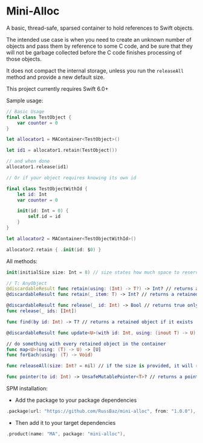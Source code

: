 # Mini-Alloc

A basic, thread-safe, sparsed container to hold references to Swift objects.

The intended use case is when you need to create an unknown number of objects and pass them by reference to some C code, and be sure that they will not be garbage collected before the C code finishes processing of those objects.

It does not compact the internal storage, unless you run the `releaseAll` method and provide a new default size.

This project currently requires Swift 6.0+

Sample usage:

```swift
// Basic Usage
final class TestObject {
    var counter = 0
}

let allocator1 = MAContainer<TestObject>()

let id1 = allocator1.retain(TestObject())

// and when done
allocator1.release(id1)

// Or if your object requires knowing its own id

final class TestObjectWithId {
    let id: Int
    var counter = 0

    init(id: Int = 0) {
        self.id = id
    }
}

let allocator2 = MAContainer<TestObjectWithId>()

allocator2.retain { .init(id: $0) }
```

All methods:

```swift
init(initialSize size: Int = 8) // size states how much space to reserved for references

// T: AnyObject
@discardableResult func retain(using: (Int) -> T?) -> Int? // returns a retained object id
@discardableResult func retain(_ item: T) -> Int? // returns a retained object id

@discardableResult func release(_ id: Int) -> Bool // returns true only if a retained object with the given id was released
func release(_ ids: [Int])

func find(by id: Int) -> T? // returns a retained object if it exists

@discardableResult func update<U>(with id: Int, using: (inout T) -> U) -> U? // returns an update function result if the retained object with a given id is found

// do something with every retained object in the container
func map<U>(using: (T) -> U) -> [U]
func forEach(using: (T) -> Void)

func releaseAll(size: Int? = nil) // if the size is provided, it will resize the internal storage to the specified size. Otherwise, it will leave it as it is.

func pointer(to id: Int) -> UnsafeMutablePointer<T>? // returns a pointer to a retained object with the provided id if it exists
```

SPM installation:

- Add the package to your package dependencies

```swift
.package(url: "https://github.com/RussBaz/mini-alloc", from: "1.0.0"),
```

- Then add it to your target dependencies

```swift
.product(name: "MA", package: "mini-alloc"),
```
